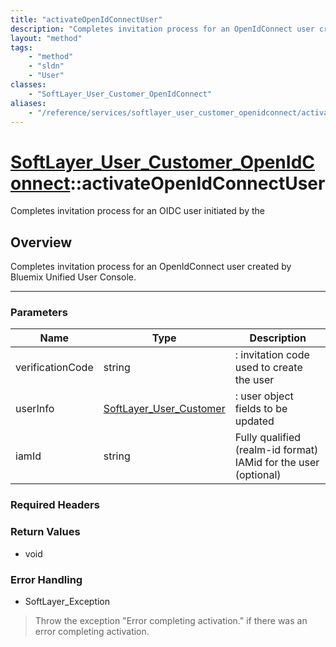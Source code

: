 ```yaml
---
title: "activateOpenIdConnectUser"
description: "Completes invitation process for an OpenIdConnect user created by Bluemix Unified User Console."
layout: "method"
tags:
    - "method"
    - "sldn"
    - "User"
classes:
    - "SoftLayer_User_Customer_OpenIdConnect"
aliases:
    - "/reference/services/softlayer_user_customer_openidconnect/activateOpenIdConnectUser"
---
```

# [SoftLayer_User_Customer_OpenIdConnect](/reference/services/SoftLayer_User_Customer_OpenIdConnect)::activateOpenIdConnectUser

Completes invitation process for an OIDC user initiated by the


## Overview 
Completes invitation process for an OpenIdConnect user created by Bluemix Unified User Console. 

-----

### Parameters 
|Name | Type | Description |
| --- | --- | --- |
|verificationCode| string| : invitation code used to create the user|
|userInfo| <a href='/reference/datatypes/SoftLayer_User_Customer'>SoftLayer_User_Customer </a>| : user object fields to be updated|
|iamId| string| Fully qualified (realm-id format) IAMid for the user (optional)|


### Required Headers


### Return Values
* void



### Error Handling

* SoftLayer_Exception 

> Throw the exception "Error completing activation." if there was an error completing activation. 



